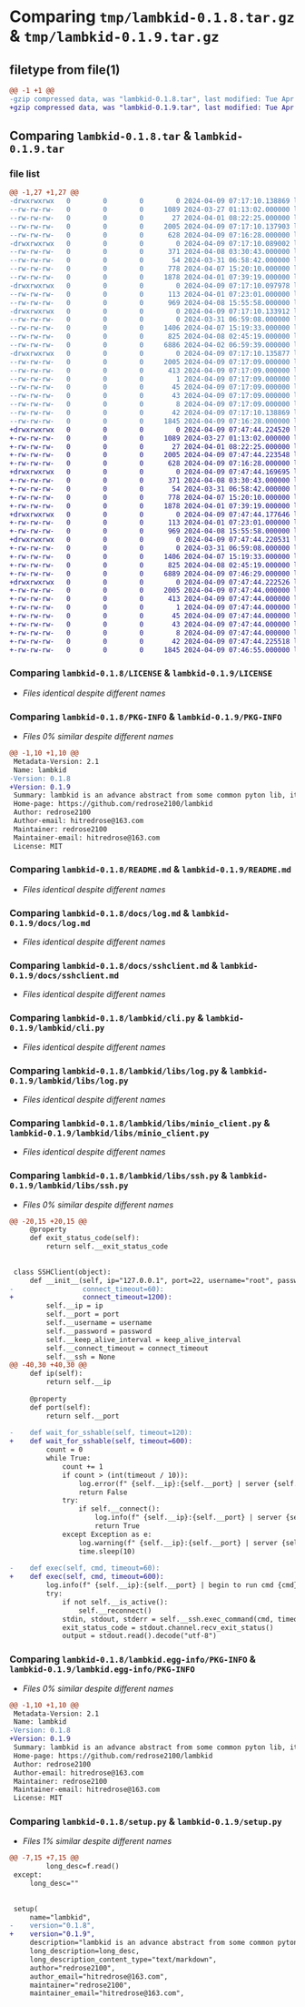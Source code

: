 # Comparing `tmp/lambkid-0.1.8.tar.gz` & `tmp/lambkid-0.1.9.tar.gz`

## filetype from file(1)

```diff
@@ -1 +1 @@
-gzip compressed data, was "lambkid-0.1.8.tar", last modified: Tue Apr  9 07:17:10 2024, max compression
+gzip compressed data, was "lambkid-0.1.9.tar", last modified: Tue Apr  9 07:47:44 2024, max compression
```

## Comparing `lambkid-0.1.8.tar` & `lambkid-0.1.9.tar`

### file list

```diff
@@ -1,27 +1,27 @@
-drwxrwxrwx   0        0        0        0 2024-04-09 07:17:10.138869 lambkid-0.1.8/
--rw-rw-rw-   0        0        0     1089 2024-03-27 01:13:02.000000 lambkid-0.1.8/LICENSE
--rw-rw-rw-   0        0        0       27 2024-04-01 08:22:25.000000 lambkid-0.1.8/MANIFEST.in
--rw-rw-rw-   0        0        0     2005 2024-04-09 07:17:10.137903 lambkid-0.1.8/PKG-INFO
--rw-rw-rw-   0        0        0      628 2024-04-09 07:16:28.000000 lambkid-0.1.8/README.md
-drwxrwxrwx   0        0        0        0 2024-04-09 07:17:10.089002 lambkid-0.1.8/docs/
--rw-rw-rw-   0        0        0      371 2024-04-08 03:30:43.000000 lambkid-0.1.8/docs/cli.md
--rw-rw-rw-   0        0        0       54 2024-03-31 06:58:42.000000 lambkid-0.1.8/docs/install.md
--rw-rw-rw-   0        0        0      778 2024-04-07 15:20:10.000000 lambkid-0.1.8/docs/log.md
--rw-rw-rw-   0        0        0     1878 2024-04-01 07:39:19.000000 lambkid-0.1.8/docs/sshclient.md
-drwxrwxrwx   0        0        0        0 2024-04-09 07:17:10.097978 lambkid-0.1.8/lambkid/
--rw-rw-rw-   0        0        0      113 2024-04-01 07:23:01.000000 lambkid-0.1.8/lambkid/__init__.py
--rw-rw-rw-   0        0        0      969 2024-04-08 15:55:58.000000 lambkid-0.1.8/lambkid/cli.py
-drwxrwxrwx   0        0        0        0 2024-04-09 07:17:10.133912 lambkid-0.1.8/lambkid/libs/
--rw-rw-rw-   0        0        0        0 2024-03-31 06:59:08.000000 lambkid-0.1.8/lambkid/libs/__init__.py
--rw-rw-rw-   0        0        0     1406 2024-04-07 15:19:33.000000 lambkid-0.1.8/lambkid/libs/log.py
--rw-rw-rw-   0        0        0      825 2024-04-08 02:45:19.000000 lambkid-0.1.8/lambkid/libs/minio_client.py
--rw-rw-rw-   0        0        0     6886 2024-04-02 06:59:39.000000 lambkid-0.1.8/lambkid/libs/ssh.py
-drwxrwxrwx   0        0        0        0 2024-04-09 07:17:10.135877 lambkid-0.1.8/lambkid.egg-info/
--rw-rw-rw-   0        0        0     2005 2024-04-09 07:17:09.000000 lambkid-0.1.8/lambkid.egg-info/PKG-INFO
--rw-rw-rw-   0        0        0      413 2024-04-09 07:17:09.000000 lambkid-0.1.8/lambkid.egg-info/SOURCES.txt
--rw-rw-rw-   0        0        0        1 2024-04-09 07:17:09.000000 lambkid-0.1.8/lambkid.egg-info/dependency_links.txt
--rw-rw-rw-   0        0        0       45 2024-04-09 07:17:09.000000 lambkid-0.1.8/lambkid.egg-info/entry_points.txt
--rw-rw-rw-   0        0        0       43 2024-04-09 07:17:09.000000 lambkid-0.1.8/lambkid.egg-info/requires.txt
--rw-rw-rw-   0        0        0        8 2024-04-09 07:17:09.000000 lambkid-0.1.8/lambkid.egg-info/top_level.txt
--rw-rw-rw-   0        0        0       42 2024-04-09 07:17:10.138869 lambkid-0.1.8/setup.cfg
--rw-rw-rw-   0        0        0     1845 2024-04-09 07:16:28.000000 lambkid-0.1.8/setup.py
+drwxrwxrwx   0        0        0        0 2024-04-09 07:47:44.224520 lambkid-0.1.9/
+-rw-rw-rw-   0        0        0     1089 2024-03-27 01:13:02.000000 lambkid-0.1.9/LICENSE
+-rw-rw-rw-   0        0        0       27 2024-04-01 08:22:25.000000 lambkid-0.1.9/MANIFEST.in
+-rw-rw-rw-   0        0        0     2005 2024-04-09 07:47:44.223548 lambkid-0.1.9/PKG-INFO
+-rw-rw-rw-   0        0        0      628 2024-04-09 07:16:28.000000 lambkid-0.1.9/README.md
+drwxrwxrwx   0        0        0        0 2024-04-09 07:47:44.169695 lambkid-0.1.9/docs/
+-rw-rw-rw-   0        0        0      371 2024-04-08 03:30:43.000000 lambkid-0.1.9/docs/cli.md
+-rw-rw-rw-   0        0        0       54 2024-03-31 06:58:42.000000 lambkid-0.1.9/docs/install.md
+-rw-rw-rw-   0        0        0      778 2024-04-07 15:20:10.000000 lambkid-0.1.9/docs/log.md
+-rw-rw-rw-   0        0        0     1878 2024-04-01 07:39:19.000000 lambkid-0.1.9/docs/sshclient.md
+drwxrwxrwx   0        0        0        0 2024-04-09 07:47:44.177646 lambkid-0.1.9/lambkid/
+-rw-rw-rw-   0        0        0      113 2024-04-01 07:23:01.000000 lambkid-0.1.9/lambkid/__init__.py
+-rw-rw-rw-   0        0        0      969 2024-04-08 15:55:58.000000 lambkid-0.1.9/lambkid/cli.py
+drwxrwxrwx   0        0        0        0 2024-04-09 07:47:44.220531 lambkid-0.1.9/lambkid/libs/
+-rw-rw-rw-   0        0        0        0 2024-03-31 06:59:08.000000 lambkid-0.1.9/lambkid/libs/__init__.py
+-rw-rw-rw-   0        0        0     1406 2024-04-07 15:19:33.000000 lambkid-0.1.9/lambkid/libs/log.py
+-rw-rw-rw-   0        0        0      825 2024-04-08 02:45:19.000000 lambkid-0.1.9/lambkid/libs/minio_client.py
+-rw-rw-rw-   0        0        0     6889 2024-04-09 07:46:29.000000 lambkid-0.1.9/lambkid/libs/ssh.py
+drwxrwxrwx   0        0        0        0 2024-04-09 07:47:44.222526 lambkid-0.1.9/lambkid.egg-info/
+-rw-rw-rw-   0        0        0     2005 2024-04-09 07:47:44.000000 lambkid-0.1.9/lambkid.egg-info/PKG-INFO
+-rw-rw-rw-   0        0        0      413 2024-04-09 07:47:44.000000 lambkid-0.1.9/lambkid.egg-info/SOURCES.txt
+-rw-rw-rw-   0        0        0        1 2024-04-09 07:47:44.000000 lambkid-0.1.9/lambkid.egg-info/dependency_links.txt
+-rw-rw-rw-   0        0        0       45 2024-04-09 07:47:44.000000 lambkid-0.1.9/lambkid.egg-info/entry_points.txt
+-rw-rw-rw-   0        0        0       43 2024-04-09 07:47:44.000000 lambkid-0.1.9/lambkid.egg-info/requires.txt
+-rw-rw-rw-   0        0        0        8 2024-04-09 07:47:44.000000 lambkid-0.1.9/lambkid.egg-info/top_level.txt
+-rw-rw-rw-   0        0        0       42 2024-04-09 07:47:44.225518 lambkid-0.1.9/setup.cfg
+-rw-rw-rw-   0        0        0     1845 2024-04-09 07:46:55.000000 lambkid-0.1.9/setup.py
```

### Comparing `lambkid-0.1.8/LICENSE` & `lambkid-0.1.9/LICENSE`

 * *Files identical despite different names*

### Comparing `lambkid-0.1.8/PKG-INFO` & `lambkid-0.1.9/PKG-INFO`

 * *Files 0% similar despite different names*

```diff
@@ -1,10 +1,10 @@
 Metadata-Version: 2.1
 Name: lambkid
-Version: 0.1.8
+Version: 0.1.9
 Summary: lambkid is an advance abstract from some common pyton lib, it aim to make you write python more easily and more fewer code.
 Home-page: https://github.com/redrose2100/lambkid
 Author: redrose2100
 Author-email: hitredrose@163.com
 Maintainer: redrose2100
 Maintainer-email: hitredrose@163.com
 License: MIT
```

### Comparing `lambkid-0.1.8/README.md` & `lambkid-0.1.9/README.md`

 * *Files identical despite different names*

### Comparing `lambkid-0.1.8/docs/log.md` & `lambkid-0.1.9/docs/log.md`

 * *Files identical despite different names*

### Comparing `lambkid-0.1.8/docs/sshclient.md` & `lambkid-0.1.9/docs/sshclient.md`

 * *Files identical despite different names*

### Comparing `lambkid-0.1.8/lambkid/cli.py` & `lambkid-0.1.9/lambkid/cli.py`

 * *Files identical despite different names*

### Comparing `lambkid-0.1.8/lambkid/libs/log.py` & `lambkid-0.1.9/lambkid/libs/log.py`

 * *Files identical despite different names*

### Comparing `lambkid-0.1.8/lambkid/libs/minio_client.py` & `lambkid-0.1.9/lambkid/libs/minio_client.py`

 * *Files identical despite different names*

### Comparing `lambkid-0.1.8/lambkid/libs/ssh.py` & `lambkid-0.1.9/lambkid/libs/ssh.py`

 * *Files 0% similar despite different names*

```diff
@@ -20,15 +20,15 @@
     @property
     def exit_status_code(self):
         return self.__exit_status_code
 
 
 class SSHClient(object):
     def __init__(self, ip="127.0.0.1", port=22, username="root", password="", keep_alive_interval=60,
-                 connect_timeout=60):
+                 connect_timeout=1200):
         self.__ip = ip
         self.__port = port
         self.__username = username
         self.__password = password
         self.__keep_alive_interval = keep_alive_interval
         self.__connect_timeout = connect_timeout
         self.__ssh = None
@@ -40,30 +40,30 @@
     def ip(self):
         return self.__ip
 
     @property
     def port(self):
         return self.__port
 
-    def wait_for_sshable(self, timeout=120):
+    def wait_for_sshable(self, timeout=600):
         count = 0
         while True:
             count += 1
             if count > (int(timeout / 10)):
                 log.error(f" {self.__ip}:{self.__port} | server {self.__ip} ssh timeout {timeout}s: Error.")
                 return False
             try:
                 if self.__connect():
                     log.info(f" {self.__ip}:{self.__port} | server {self.__ip} can ssh: OK.")
                     return True
             except Exception as e:
                 log.warning(f" {self.__ip}:{self.__port} | server {self.__ip} can not ssh: Error. err msg is {str(e)}")
                 time.sleep(10)
 
-    def exec(self, cmd, timeout=60):
+    def exec(self, cmd, timeout=600):
         log.info(f" {self.__ip}:{self.__port} | begin to run cmd {cmd}, timeout is {timeout}...")
         try:
             if not self.__is_active():
                 self.__reconnect()
             stdin, stdout, stderr = self.__ssh.exec_command(cmd, timeout=timeout)
             exit_status_code = stdout.channel.recv_exit_status()
             output = stdout.read().decode("utf-8")
```

### Comparing `lambkid-0.1.8/lambkid.egg-info/PKG-INFO` & `lambkid-0.1.9/lambkid.egg-info/PKG-INFO`

 * *Files 0% similar despite different names*

```diff
@@ -1,10 +1,10 @@
 Metadata-Version: 2.1
 Name: lambkid
-Version: 0.1.8
+Version: 0.1.9
 Summary: lambkid is an advance abstract from some common pyton lib, it aim to make you write python more easily and more fewer code.
 Home-page: https://github.com/redrose2100/lambkid
 Author: redrose2100
 Author-email: hitredrose@163.com
 Maintainer: redrose2100
 Maintainer-email: hitredrose@163.com
 License: MIT
```

### Comparing `lambkid-0.1.8/setup.py` & `lambkid-0.1.9/setup.py`

 * *Files 1% similar despite different names*

```diff
@@ -7,15 +7,15 @@
         long_desc=f.read()
 except:
     long_desc=""
 
 
 setup(
     name="lambkid",
-    version="0.1.8",
+    version="0.1.9",
     description="lambkid is an advance abstract from some common pyton lib, it aim to make you write python more easily and more fewer code.",
     long_description=long_desc,
     long_description_content_type="text/markdown",
     author="redrose2100",
     author_email="hitredrose@163.com",
     maintainer="redrose2100",
     maintainer_email="hitredrose@163.com",
```

